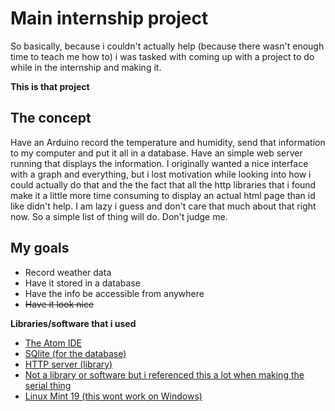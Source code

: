 <h1> Main internship project </h1>
<p> So basically, because i couldn't actually help (because there wasn't enough time to teach me how to)
i was tasked with coming up with a project to do while in the internship and making it.<br></p>
<p><strong>This is that project</strong><br></p>
<h2>The concept</h2>
<p>Have an Arduino record the temperature and humidity, send that information to my computer
and put it all in a database. Have an simple web server running that displays the information.
I originally wanted a nice interface with a graph and everything, but i lost motivation while
looking into how i could actually do that and the the fact that all the http libraries that i found make
it a little more time consuming to display an actual html page than id like didn't help. I am lazy i guess
and don't care that much about that right now. So a simple list of thing will do. Don't judge me.<br></p>
<h2> My goals </h2>
<ul>
  <li> Record weather data </li>
  <li> Have it stored in a database </li>
  <li> Have the info be accessible from anywhere </li>
  <li><strike>Have it look nice</strike></li>
</ul>
<p><strong> Libraries/software that i used </strong></p>
<ul>
  <li> <a href="https://atom.io/">The Atom IDE</a> </li>
  <li> <a href="https://www.sqlite.org/index.html">SQlite (for the database)</a> </li>
  <li> <a href="https://github.com/etr/libhttpserver">HTTP server (library)</a> </li>
  <li> <a href="https://github.com/xanthium-enterprises/Serial-Port-Programming-on-Linux/blob/master/USB2SERIAL_Read/Reciever%20(PC%20Side)/SerialPort_read.c"> Not a library or software but i referenced this a lot when making the serial thing</a> </li>
  <li> <a href="https://www.linuxmint.com/">Linux Mint 19 (this wont work on Windows)</a> </li>
</ul>
